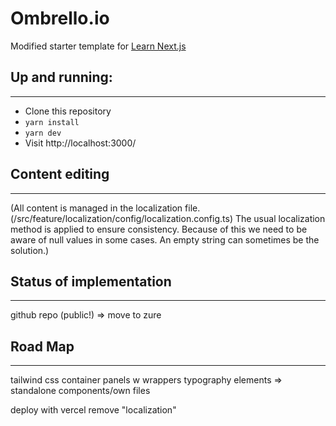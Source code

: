 # Ombrello.io

Modified starter template for [Learn Next.js](https://nextjs.org/learn)

## Up and running:

---

- Clone this repository
- `yarn install`
- `yarn dev`
- Visit http://localhost:3000/

## Content editing

---

(All content is managed in the localization file.
(/src/feature/localization/config/localization.config.ts)
The usual localization method is applied to ensure consistency.
Because of this we need to be aware of null values in some cases. An empty string can sometimes be the solution.)

## Status of implementation

---

github repo (public!) => move to zure

## Road Map

---

tailwind css
container
panels w wrappers
typography elements => standalone components/own files

deploy with vercel
remove "localization"
